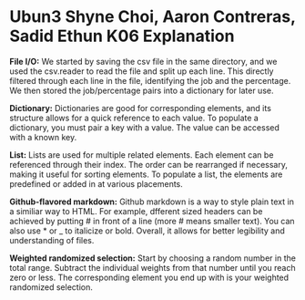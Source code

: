 # Ubun3 Shyne Choi, Aaron Contreras, Sadid Ethun K06 Explanation
**File I/O:** We started by saving the csv file in the same directory, and we used the csv.reader to read the file and split up each line. 
This directly filtered through each line in the file, identifying the job and the percentage. We then stored the job/percentage pairs into a dictionary for later use. 

**Dictionary:** Dictionaries are good for corresponding elements, and its structure allows for a quick reference to each value. 
To populate a dictionary, you must pair a key with a value. The value can be accessed with a known key.

**List:** Lists are used for multiple related elements. Each element can be referenced through their index. 
The order can be rearranged if necessary, making it useful for sorting elements. To populate a list, the elements are predefined or added in at various placements.

**Github-flavored markdown:** Github markdown is a way to style plain text in a similiar way to HTML. 
For example, dfferent sized headers can be achieved by putting # in front of a line (more # means smaller text). 
You can also use * or _ to italicize or bold. Overall, it allows for better legibility and understanding of files.

**Weighted randomized selection:** Start by choosing a random number in the total range. 
Subtract the individual weights from that number until you reach zero or less. The corresponding element you end up with is your weighted randomized selection.
